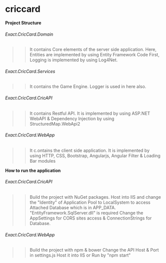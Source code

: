 # criccard

__Project Structure__

###### Exact.CricCard.Domain

> >It contains Core elements of the server side application. Here, Entities are implemented by using Entity Framework Code First, Logging is implemented by using Log4Net.

###### Exact.CricCard.Services

> >It contains the Game Engine. Logger is used in here also.

###### Exact.CricCard.CricAPI

> >It contains Restful API. It is implemented by using ASP.NET WebAPI & Dependency Injection by using StructuredMap.WebApi2

###### Exact.CricCard.WebApp

> >It c.ontains the client side application. It is implemented by using HTTP, CSS, Bootstrap, Angularjs, Angular Filter & Loading Bar modules

__How to run the application__

###### Exact.CricCard.CricAPI

> > Build the project with NuGet packages.
> > Host into IIS and change the "Identity" of Application Pool to LocalSystem to access Attached Database which is in APP_DATA.
> > "EntityFramework.SqlServer.dll" is required
> > Change the AppSettings for CORS sites access & ConnectionStrings for Database.

###### Exact.CricCard.WebApp

> >Build the project with npm & bower
> >Change the API Host & Port in settings.js
> >Host it into IIS or Run by "npm start"
